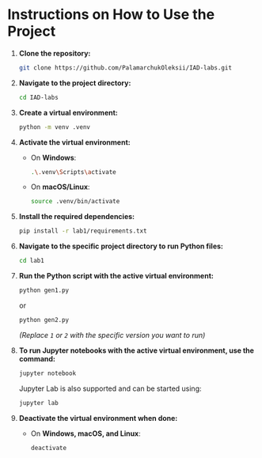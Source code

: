 # **Instructions on How to Use the Project**

1. **Clone the repository:**
   ```bash
   git clone https://github.com/PalamarchukOleksii/IAD-labs.git
   ```

2. **Navigate to the project directory:**
   ```bash
   cd IAD-labs
   ```

3. **Create a virtual environment:**
   ```bash
   python -m venv .venv
   ```

4. **Activate the virtual environment:**

   - On **Windows**:
     ```bash
     .\.venv\Scripts\activate
     ```
   - On **macOS/Linux**:
     ```bash
     source .venv/bin/activate
     ```

5. **Install the required dependencies:**
   ```bash
   pip install -r lab1/requirements.txt
   ```

6. **Navigate to the specific project directory to run Python files:**
   ```bash
   cd lab1
   ```

7. **Run the Python script with the active virtual environment:**
   ```bash
   python gen1.py
   ```
   or
   ```bash
   python gen2.py
   ```
   *(Replace `1` or `2` with the specific version you want to run)*

8. **To run Jupyter notebooks with the active virtual environment, use the command:**
   ```bash
   jupyter notebook
   ```
   
   Jupyter Lab is also supported and can be started using:
   ```bash
   jupyter lab
   ```

9. **Deactivate the virtual environment when done:**

   - On **Windows, macOS, and Linux**:
     ```bash
     deactivate
     ```
